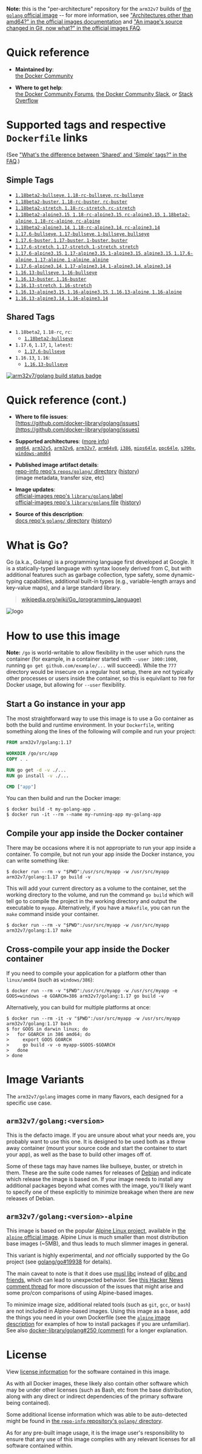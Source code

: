 <!--

********************************************************************************

WARNING:

    DO NOT EDIT "golang/README.md"

    IT IS AUTO-GENERATED

    (from the other files in "golang/" combined with a set of templates)

********************************************************************************

-->

**Note:** this is the "per-architecture" repository for the `arm32v7` builds of [the `golang` official image](https://hub.docker.com/_/golang) -- for more information, see ["Architectures other than amd64?" in the official images documentation](https://github.com/docker-library/official-images#architectures-other-than-amd64) and ["An image's source changed in Git, now what?" in the official images FAQ](https://github.com/docker-library/faq#an-images-source-changed-in-git-now-what).

# Quick reference

-	**Maintained by**:  
	[the Docker Community](https://github.com/docker-library/golang)

-	**Where to get help**:  
	[the Docker Community Forums](https://forums.docker.com/), [the Docker Community Slack](https://dockr.ly/slack), or [Stack Overflow](https://stackoverflow.com/search?tab=newest&q=docker)

# Supported tags and respective `Dockerfile` links

(See ["What's the difference between 'Shared' and 'Simple' tags?" in the FAQ](https://github.com/docker-library/faq#whats-the-difference-between-shared-and-simple-tags).)

## Simple Tags

-	[`1.18beta2-bullseye`, `1.18-rc-bullseye`, `rc-bullseye`](https://github.com/docker-library/golang/blob/20770e021d1931892a68710e290af8792d9754f9/1.18-rc/bullseye/Dockerfile)
-	[`1.18beta2-buster`, `1.18-rc-buster`, `rc-buster`](https://github.com/docker-library/golang/blob/20770e021d1931892a68710e290af8792d9754f9/1.18-rc/buster/Dockerfile)
-	[`1.18beta2-stretch`, `1.18-rc-stretch`, `rc-stretch`](https://github.com/docker-library/golang/blob/20770e021d1931892a68710e290af8792d9754f9/1.18-rc/stretch/Dockerfile)
-	[`1.18beta2-alpine3.15`, `1.18-rc-alpine3.15`, `rc-alpine3.15`, `1.18beta2-alpine`, `1.18-rc-alpine`, `rc-alpine`](https://github.com/docker-library/golang/blob/20770e021d1931892a68710e290af8792d9754f9/1.18-rc/alpine3.15/Dockerfile)
-	[`1.18beta2-alpine3.14`, `1.18-rc-alpine3.14`, `rc-alpine3.14`](https://github.com/docker-library/golang/blob/20770e021d1931892a68710e290af8792d9754f9/1.18-rc/alpine3.14/Dockerfile)
-	[`1.17.6-bullseye`, `1.17-bullseye`, `1-bullseye`, `bullseye`](https://github.com/docker-library/golang/blob/6b93987c3ec7bb3082dd54a46e9b6b8de95b0eb1/1.17/bullseye/Dockerfile)
-	[`1.17.6-buster`, `1.17-buster`, `1-buster`, `buster`](https://github.com/docker-library/golang/blob/6b93987c3ec7bb3082dd54a46e9b6b8de95b0eb1/1.17/buster/Dockerfile)
-	[`1.17.6-stretch`, `1.17-stretch`, `1-stretch`, `stretch`](https://github.com/docker-library/golang/blob/6b93987c3ec7bb3082dd54a46e9b6b8de95b0eb1/1.17/stretch/Dockerfile)
-	[`1.17.6-alpine3.15`, `1.17-alpine3.15`, `1-alpine3.15`, `alpine3.15`, `1.17.6-alpine`, `1.17-alpine`, `1-alpine`, `alpine`](https://github.com/docker-library/golang/blob/6b93987c3ec7bb3082dd54a46e9b6b8de95b0eb1/1.17/alpine3.15/Dockerfile)
-	[`1.17.6-alpine3.14`, `1.17-alpine3.14`, `1-alpine3.14`, `alpine3.14`](https://github.com/docker-library/golang/blob/6b93987c3ec7bb3082dd54a46e9b6b8de95b0eb1/1.17/alpine3.14/Dockerfile)
-	[`1.16.13-bullseye`, `1.16-bullseye`](https://github.com/docker-library/golang/blob/099c7cdb0187a8f2e34e727ebe18fb8f0fa5a65e/1.16/bullseye/Dockerfile)
-	[`1.16.13-buster`, `1.16-buster`](https://github.com/docker-library/golang/blob/099c7cdb0187a8f2e34e727ebe18fb8f0fa5a65e/1.16/buster/Dockerfile)
-	[`1.16.13-stretch`, `1.16-stretch`](https://github.com/docker-library/golang/blob/099c7cdb0187a8f2e34e727ebe18fb8f0fa5a65e/1.16/stretch/Dockerfile)
-	[`1.16.13-alpine3.15`, `1.16-alpine3.15`, `1.16.13-alpine`, `1.16-alpine`](https://github.com/docker-library/golang/blob/099c7cdb0187a8f2e34e727ebe18fb8f0fa5a65e/1.16/alpine3.15/Dockerfile)
-	[`1.16.13-alpine3.14`, `1.16-alpine3.14`](https://github.com/docker-library/golang/blob/099c7cdb0187a8f2e34e727ebe18fb8f0fa5a65e/1.16/alpine3.14/Dockerfile)

## Shared Tags

-	`1.18beta2`, `1.18-rc`, `rc`:
	-	[`1.18beta2-bullseye`](https://github.com/docker-library/golang/blob/20770e021d1931892a68710e290af8792d9754f9/1.18-rc/bullseye/Dockerfile)
-	`1.17.6`, `1.17`, `1`, `latest`:
	-	[`1.17.6-bullseye`](https://github.com/docker-library/golang/blob/6b93987c3ec7bb3082dd54a46e9b6b8de95b0eb1/1.17/bullseye/Dockerfile)
-	`1.16.13`, `1.16`:
	-	[`1.16.13-bullseye`](https://github.com/docker-library/golang/blob/099c7cdb0187a8f2e34e727ebe18fb8f0fa5a65e/1.16/bullseye/Dockerfile)

[![arm32v7/golang build status badge](https://img.shields.io/jenkins/s/https/doi-janky.infosiftr.net/job/multiarch/job/arm32v7/job/golang.svg?label=arm32v7/golang%20%20build%20job)](https://doi-janky.infosiftr.net/job/multiarch/job/arm32v7/job/golang/)

# Quick reference (cont.)

-	**Where to file issues**:  
	[https://github.com/docker-library/golang/issues](https://github.com/docker-library/golang/issues)

-	**Supported architectures**: ([more info](https://github.com/docker-library/official-images#architectures-other-than-amd64))  
	[`amd64`](https://hub.docker.com/r/amd64/golang/), [`arm32v5`](https://hub.docker.com/r/arm32v5/golang/), [`arm32v6`](https://hub.docker.com/r/arm32v6/golang/), [`arm32v7`](https://hub.docker.com/r/arm32v7/golang/), [`arm64v8`](https://hub.docker.com/r/arm64v8/golang/), [`i386`](https://hub.docker.com/r/i386/golang/), [`mips64le`](https://hub.docker.com/r/mips64le/golang/), [`ppc64le`](https://hub.docker.com/r/ppc64le/golang/), [`s390x`](https://hub.docker.com/r/s390x/golang/), [`windows-amd64`](https://hub.docker.com/r/winamd64/golang/)

-	**Published image artifact details**:  
	[repo-info repo's `repos/golang/` directory](https://github.com/docker-library/repo-info/blob/master/repos/golang) ([history](https://github.com/docker-library/repo-info/commits/master/repos/golang))  
	(image metadata, transfer size, etc)

-	**Image updates**:  
	[official-images repo's `library/golang` label](https://github.com/docker-library/official-images/issues?q=label%3Alibrary%2Fgolang)  
	[official-images repo's `library/golang` file](https://github.com/docker-library/official-images/blob/master/library/golang) ([history](https://github.com/docker-library/official-images/commits/master/library/golang))

-	**Source of this description**:  
	[docs repo's `golang/` directory](https://github.com/docker-library/docs/tree/master/golang) ([history](https://github.com/docker-library/docs/commits/master/golang))

# What is Go?

Go (a.k.a., Golang) is a programming language first developed at Google. It is a statically-typed language with syntax loosely derived from C, but with additional features such as garbage collection, type safety, some dynamic-typing capabilities, additional built-in types (e.g., variable-length arrays and key-value maps), and a large standard library.

> [wikipedia.org/wiki/Go_(programming_language)](http://en.wikipedia.org/wiki/Go_%28programming_language%29)

![logo](https://raw.githubusercontent.com/docker-library/docs/01c12653951b2fe592c1f93a13b4e289ada0e3a1/golang/logo.png)

# How to use this image

**Note:** `/go` is world-writable to allow flexibility in the user which runs the container (for example, in a container started with `--user 1000:1000`, running `go get github.com/example/...` will succeed). While the `777` directory would be insecure on a regular host setup, there are not typically other processes or users inside the container, so this is equivilant to `700` for Docker usage, but allowing for `--user` flexibility.

## Start a Go instance in your app

The most straightforward way to use this image is to use a Go container as both the build and runtime environment. In your `Dockerfile`, writing something along the lines of the following will compile and run your project:

```dockerfile
FROM arm32v7/golang:1.17

WORKDIR /go/src/app
COPY . .

RUN go get -d -v ./...
RUN go install -v ./...

CMD ["app"]
```

You can then build and run the Docker image:

```console
$ docker build -t my-golang-app .
$ docker run -it --rm --name my-running-app my-golang-app
```

## Compile your app inside the Docker container

There may be occasions where it is not appropriate to run your app inside a container. To compile, but not run your app inside the Docker instance, you can write something like:

```console
$ docker run --rm -v "$PWD":/usr/src/myapp -w /usr/src/myapp arm32v7/golang:1.17 go build -v
```

This will add your current directory as a volume to the container, set the working directory to the volume, and run the command `go build` which will tell go to compile the project in the working directory and output the executable to `myapp`. Alternatively, if you have a `Makefile`, you can run the `make` command inside your container.

```console
$ docker run --rm -v "$PWD":/usr/src/myapp -w /usr/src/myapp arm32v7/golang:1.17 make
```

## Cross-compile your app inside the Docker container

If you need to compile your application for a platform other than `linux/amd64` (such as `windows/386`):

```console
$ docker run --rm -v "$PWD":/usr/src/myapp -w /usr/src/myapp -e GOOS=windows -e GOARCH=386 arm32v7/golang:1.17 go build -v
```

Alternatively, you can build for multiple platforms at once:

```console
$ docker run --rm -it -v "$PWD":/usr/src/myapp -w /usr/src/myapp arm32v7/golang:1.17 bash
$ for GOOS in darwin linux; do
>   for GOARCH in 386 amd64; do
>     export GOOS GOARCH
>     go build -v -o myapp-$GOOS-$GOARCH
>   done
> done
```

# Image Variants

The `arm32v7/golang` images come in many flavors, each designed for a specific use case.

## `arm32v7/golang:<version>`

This is the defacto image. If you are unsure about what your needs are, you probably want to use this one. It is designed to be used both as a throw away container (mount your source code and start the container to start your app), as well as the base to build other images off of.

Some of these tags may have names like bullseye, buster, or stretch in them. These are the suite code names for releases of [Debian](https://wiki.debian.org/DebianReleases) and indicate which release the image is based on. If your image needs to install any additional packages beyond what comes with the image, you'll likely want to specify one of these explicitly to minimize breakage when there are new releases of Debian.

## `arm32v7/golang:<version>-alpine`

This image is based on the popular [Alpine Linux project](https://alpinelinux.org), available in [the `alpine` official image](https://hub.docker.com/_/alpine). Alpine Linux is much smaller than most distribution base images (~5MB), and thus leads to much slimmer images in general.

This variant is highly experimental, and *not* officially supported by the Go project (see [golang/go#19938](https://github.com/golang/go/issues/19938) for details).

The main caveat to note is that it does use [musl libc](https://musl.libc.org) instead of [glibc and friends](https://www.etalabs.net/compare_libcs.html), which can lead to unexpected behavior. See [this Hacker News comment thread](https://news.ycombinator.com/item?id=10782897) for more discussion of the issues that might arise and some pro/con comparisons of using Alpine-based images.

To minimize image size, additional related tools (such as `git`, `gcc`, or `bash`) are not included in Alpine-based images. Using this image as a base, add the things you need in your own Dockerfile (see the [`alpine` image description](https://hub.docker.com/_/alpine/) for examples of how to install packages if you are unfamiliar). See also [docker-library/golang#250 (comment)](https://github.com/docker-library/golang/issues/250#issuecomment-451201761) for a longer explanation.

# License

View [license information](http://golang.org/LICENSE) for the software contained in this image.

As with all Docker images, these likely also contain other software which may be under other licenses (such as Bash, etc from the base distribution, along with any direct or indirect dependencies of the primary software being contained).

Some additional license information which was able to be auto-detected might be found in [the `repo-info` repository's `golang/` directory](https://github.com/docker-library/repo-info/tree/master/repos/golang).

As for any pre-built image usage, it is the image user's responsibility to ensure that any use of this image complies with any relevant licenses for all software contained within.

